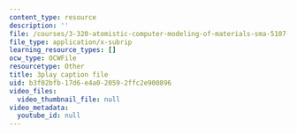 ```yaml
---
content_type: resource
description: ''
file: /courses/3-320-atomistic-computer-modeling-of-materials-sma-5107-spring-2005/b3f02bfb17d6e4a020592ffc2e900896_WAc7fQ1qzAc.srt
file_type: application/x-subrip
learning_resource_types: []
ocw_type: OCWFile
resourcetype: Other
title: 3play caption file
uid: b3f02bfb-17d6-e4a0-2059-2ffc2e900896
video_files:
  video_thumbnail_file: null
video_metadata:
  youtube_id: null
---
```


